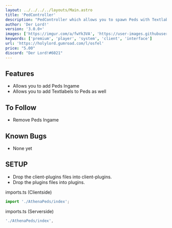 ```yaml
---
layout: ../../../../layouts/Main.astro
title: 'PedController'
description: "PedController which allows you to spawn Peds with Textlabels Ingame."
author: 'Der Lord!'
version: '3.0.0+'
images: ['https://imgur.com/a/fwYk3VA', 'https://user-images.githubusercontent.com/82890183/147367516-091263a4-a68b-4deb-81b3-18040cf00bd6.png']
keywords: ['premium', 'player', 'system', 'client', 'interface']
url: 'https://holylord.gumroad.com/l/osfel'
price: "5.00"
discord: "Der Lord!#6021"
---
```


## Features
* Allows you to add Peds Ingame
* Allows you to add Textlabels to Peds as well

## To Follow
* Remove Peds Ingame

## Known Bugs
- None yet

## SETUP

- Drop the client-plugins files into client-plugins.
- Drop the plugins files into plugins.

imports.ts (Clientside)

```ts 
import './AthenaPeds/index';
```

imports.ts (Serverside)
```ts
'./AthenaPeds/index',
```

